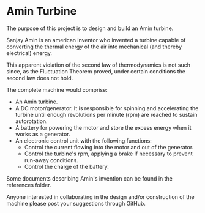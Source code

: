 # Amin Turbine
The purpose of this project is to design and build an Amin turbine.

Sanjay Amin is an american inventor who invented a turbine capable of converting the thermal energy of the air into mechanical (and thereby electrical) energy.

This apparent violation of the second law of thermodynamics is not such since, as the Fluctuation Theorem proved, under certain conditions the second law does not hold.

The complete machine would comprise:

- An Amin turbine.
- A DC motor/generator. It is responsible for spinning and accelerating the turbine until enough revolutions per minute (rpm) are reached to sustain autorotation.
- A battery for powering the motor and store the excess energy when it works as a generator.
- An electronic control unit with the following functions:
  - Control the current flowing into the motor and out of the generator.
  - Control the turbine's rpm, applying a brake if necessary to prevent run-away conditions.
  - Control the charge of the battery.

Some documents describing Amin's invention can be found in the references folder.

Anyone interested in collaborating in the design and/or construction of the machine please post your suggestions through GitHub.